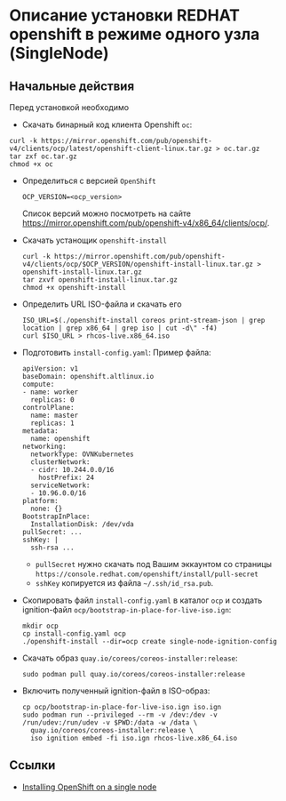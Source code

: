 # Описание установки REDHAT openshift в режиме одного узла (SingleNode)

## Начальные действия

Перед установкой необходимо 
- Скачать бинарный код клиента Openshift `oc`:
 ```
 curl -k https://mirror.openshift.com/pub/openshift-v4/clients/ocp/latest/openshift-client-linux.tar.gz > oc.tar.gz
 tar zxf oc.tar.gz
 chmod +x oc
 ```
 
 - Определиться с версией `OpenShift`
   ```
   OCP_VERSION=<ocp_version> 
   ```
    Список версий можно посмотреть на сайте https://mirror.openshift.com/pub/openshift-v4/x86_64/clients/ocp/.
    
- Скачать устанощик `openshift-install`
  ```
  curl -k https://mirror.openshift.com/pub/openshift-v4/clients/ocp/$OCP_VERSION/openshift-install-linux.tar.gz > openshift-install-linux.tar.gz
  tar zxvf openshift-install-linux.tar.gz
  chmod +x openshift-install
  ```
- Определить URL ISO-файла и скачать его
  ```
  ISO_URL=$(./openshift-install coreos print-stream-json | grep location | grep x86_64 | grep iso | cut -d\" -f4)
  curl $ISO_URL > rhcos-live.x86_64.iso
  ```  
- Подготовить `install-config.yaml`:
  Пример файла:
  ```
  apiVersion: v1
  baseDomain: openshift.altlinux.io
  compute:
  - name: worker
    replicas: 0
  controlPlane:
    name: master
    replicas: 1
  metadata:
    name: openshift
  networking:
    networkType: OVNKubernetes
    clusterNetwork:
    - cidr: 10.244.0.0/16
      hostPrefix: 24
    serviceNetwork:
    - 10.96.0.0/16
  platform:
    none: {}
  BootstrapInPlace:
    InstallationDisk: /dev/vda
  pullSecret: ...
  sshKey: |
    ssh-rsa ...
  ```
    * `pullSecret` нужно скачать под Вашим эккаунтом со страницы `https://console.redhat.com/openshift/install/pull-secret`
    * `sshKey` копируется из файла `~/.ssh/id_rsa.pub`.
- Скопировать файл `install-config.yaml` в каталог `ocp` и создать ignition-файл `ocp/bootstrap-in-place-for-live-iso.ign`:
  ```
  mkdir ocp
  cp install-config.yaml ocp
  ./openshift-install --dir=ocp create single-node-ignition-config
  ```
- Скачать образ `quay.io/coreos/coreos-installer:release`:
  ```
  sudo podman pull quay.io/coreos/coreos-installer:release
  ```
- Включить полученный ignition-файл в ISO-образ:
  ```
  cp ocp/bootstrap-in-place-for-live-iso.ign iso.ign
  sudo podman run --privileged --rm -v /dev:/dev -v /run/udev:/run/udev -v $PWD:/data -w /data \
    quay.io/coreos/coreos-installer:release \
    iso ignition embed -fi iso.ign rhcos-live.x86_64.iso
  ```
    
## Ссылки

- [Installing OpenShift on a single node ](https://docs.openshift.com/container-platform/4.9/installing/installing_sno/install-sno-installing-sno.html)
